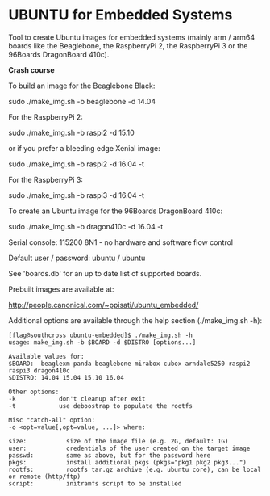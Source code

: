 # UBUNTU for Embedded Systems

Tool to create Ubuntu images for embedded systems (mainly arm / arm64 boards
like the Beaglebone, the RaspberryPi 2, the RaspberryPi 3 or the 96Boards
DragonBoard 410c).

**Crash course**

To build an image for the Beaglebone Black:

sudo ./make_img.sh -b beaglebone -d 14.04

For the RaspberryPi 2:

sudo ./make_img.sh -b raspi2 -d 15.10

or if you prefer a bleeding edge Xenial image:

sudo ./make_img.sh -b raspi2 -d 16.04 -t

For the RaspberryPi 3:

sudo ./make_img.sh -b raspi3 -d 16.04 -t

To create an Ubuntu image for the 96Boards DragonBoard 410c:

sudo ./make_img.sh -b dragon410c -d 16.04 -t

Serial console: 115200 8N1 - no hardware and software flow control 

Default user / password: ubuntu / ubuntu

See 'boards.db' for an up to date list of supported boards.

Prebuilt images are available at:

http://people.canonical.com/~ppisati/ubuntu_embedded/

Additional options are available through the help section (./make_img.sh -h):

```
[flag@southcross ubuntu-embedded]$ ./make_img.sh -h
usage: make_img.sh -b $BOARD -d $DISTRO [options...]

Available values for:
$BOARD:  beaglexm panda beaglebone mirabox cubox arndale5250 raspi2 raspi3 dragon410c
$DISTRO: 14.04 15.04 15.10 16.04

Other options:
-k            don't cleanup after exit
-t            use deboostrap to populate the rootfs

Misc "catch-all" option:
-o <opt=value[,opt=value, ...]> where:

size:			size of the image file (e.g. 2G, default: 1G)
user:			credentials of the user created on the target image
passwd:			same as above, but for the password here
pkgs:			install additional pkgs (pkgs="pkg1 pkg2 pkg3...")
rootfs:			rootfs tar.gz archive (e.g. ubuntu core), can be local or remote (http/ftp)
script:			initramfs script to be installed
```

